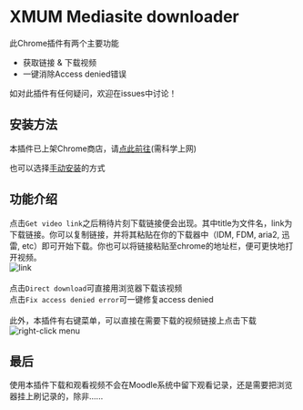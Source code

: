 # XMUM Mediasite downloader

此Chrome插件有两个主要功能
* 获取链接 & 下载视频
* 一键消除Access denied错误

如对此插件有任何疑问，欢迎在issues中讨论！

## 安装方法

本插件已上架Chrome商店，请[点此前往](https://chrome.google.com/webstore/detail/mediasite-downloader-for/encdibphpbcflikohhlfbbkcdllejbcg)(需科学上网)<br>

也可以选择[手动安装](https://github.com/Flyingblu/XMUM-Mediasite-downloader/blob/master/installation.md)的方式<br>

## 功能介绍
点击`Get video link`之后稍待片刻下载链接便会出现。其中title为文件名，link为下载链接。你可以复制链接，并将其粘贴在你的下载器中（IDM, FDM, aria2, 迅雷, etc）即可开始下载。你也可以将链接粘贴至chrome的地址栏，便可更快地打开视频。<br>
![link](https://github.com/Flyingblu/XMUM-Mediasite-downloader/raw/master/images/link.png "link")<br><br>
点击`Direct download`可直接用浏览器下载该视频<br>
点击`Fix access denied error`可一键修复access denied<br><br>
此外，本插件有右键菜单，可以直接在需要下载的视频链接上点击下载<br>
![right-click menu](https://github.com/Flyingblu/XMUM-Mediasite-downloader/raw/master/images/right-click%20menu.png "right-click menu")<br>
## 最后

使用本插件下载和观看视频不会在Moodle系统中留下观看记录，还是需要把浏览器挂上刷记录的，除非......<br>